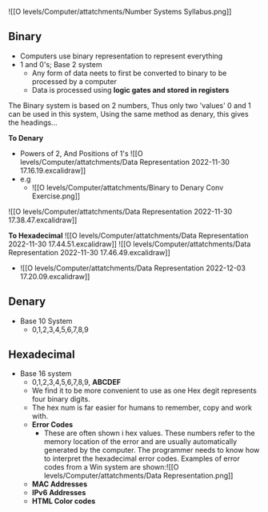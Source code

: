 ![[O levels/Computer/attatchments/Number Systems Syllabus.png]]
## Binary
- Computers use binary representation to represent everything
- 1 and 0's; Base 2 system
	- Any form of data neets to first be converted to binary to be processed by a computer
	- Data is processed using **logic gates and stored in registers**

The Binary system is based on 2 numbers, Thus only two 'values' 0 and 1 can be used in this system, Using the same method as denary, this gives the headings...

**To Denary**
- Powers of 2, And Positions of 1's
  ![[O levels/Computer/attatchments/Data Representation 2022-11-30 17.16.19.excalidraw]]
- e.g
	- ![[O levels/Computer/attatchments/Binary to Denary Conv Exercise.png]]

![[O levels/Computer/attatchments/Data Representation 2022-11-30 17.38.47.excalidraw]]

**To Hexadecimal**
![[O levels/Computer/attatchments/Data Representation 2022-11-30 17.44.51.excalidraw]]
![[O levels/Computer/attatchments/Data Representation 2022-11-30 17.46.49.excalidraw]]
- ![[O levels/Computer/attatchments/Data Representation 2022-12-03 17.20.09.excalidraw]]

## Denary
- Base 10 System
	- 0,1,2,3,4,5,6,7,8,9

## Hexadecimal
- Base 16 system
	- 0,1,2,3,4,5,6,7,8,9, **ABCDEF**
	- We find it to be more convenient to use as one Hex degit represents four binary digits.
	- The hex num is far easier for humans to remember, copy and work with.
	- **Error Codes**
		- These are often shown i hex values. These numbers refer to the memory location of the error and are usually automatically generated by the computer. The programmer needs to know how to interpret the hexadecimal error codes. Examples of error codes from a Win system are shown:![[O levels/Computer/attatchments/Data Representation.png]]
	- **MAC Addresses**
	- **IPv6 Addresses**
	- **HTML Color codes**